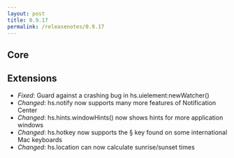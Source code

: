 ```yaml
---
layout: post
title: 0.9.17
permalink: /releasenotes/0.9.17
---
```


## Core

## Extensions
 * *Fixed*: Guard against a crashing bug in hs.uielement:newWatcher()
 * *Changed*: hs.notify now supports many more features of Notification Center
 * *Changed*: hs.hints.windowHints() now shows hints for more application windows
 * *Changed*: hs.hotkey now supports the § key found on some international Mac keyboards
 * *Changed*: hs.location can now calculate sunrise/sunset times
